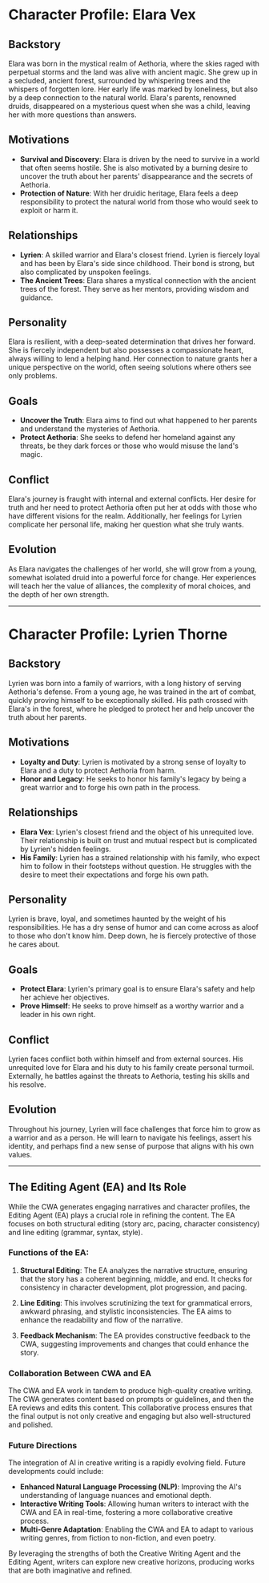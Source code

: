  

# Character Profile: Elara Vex

## Backstory
Elara was born in the mystical realm of Aethoria, where the skies raged with perpetual storms and the land was alive with ancient magic. She grew up in a secluded, ancient forest, surrounded by whispering trees and the whispers of forgotten lore. Her early life was marked by loneliness, but also by a deep connection to the natural world. Elara's parents, renowned druids, disappeared on a mysterious quest when she was a child, leaving her with more questions than answers.

## Motivations
- **Survival and Discovery**: Elara is driven by the need to survive in a world that often seems hostile. She is also motivated by a burning desire to uncover the truth about her parents' disappearance and the secrets of Aethoria.
- **Protection of Nature**: With her druidic heritage, Elara feels a deep responsibility to protect the natural world from those who would seek to exploit or harm it.

## Relationships
- **Lyrien**: A skilled warrior and Elara's closest friend. Lyrien is fiercely loyal and has been by Elara's side since childhood. Their bond is strong, but also complicated by unspoken feelings.
- **The Ancient Trees**: Elara shares a mystical connection with the ancient trees of the forest. They serve as her mentors, providing wisdom and guidance.

## Personality
Elara is resilient, with a deep-seated determination that drives her forward. She is fiercely independent but also possesses a compassionate heart, always willing to lend a helping hand. Her connection to nature grants her a unique perspective on the world, often seeing solutions where others see only problems.

## Goals
- **Uncover the Truth**: Elara aims to find out what happened to her parents and understand the mysteries of Aethoria.
- **Protect Aethoria**: She seeks to defend her homeland against any threats, be they dark forces or those who would misuse the land's magic.

## Conflict
Elara's journey is fraught with internal and external conflicts. Her desire for truth and her need to protect Aethoria often put her at odds with those who have different visions for the realm. Additionally, her feelings for Lyrien complicate her personal life, making her question what she truly wants.

## Evolution
As Elara navigates the challenges of her world, she will grow from a young, somewhat isolated druid into a powerful force for change. Her experiences will teach her the value of alliances, the complexity of moral choices, and the depth of her own strength.

---

# Character Profile: Lyrien Thorne

## Backstory
Lyrien was born into a family of warriors, with a long history of serving Aethoria's defense. From a young age, he was trained in the art of combat, quickly proving himself to be exceptionally skilled. His path crossed with Elara's in the forest, where he pledged to protect her and help uncover the truth about her parents.

## Motivations
- **Loyalty and Duty**: Lyrien is motivated by a strong sense of loyalty to Elara and a duty to protect Aethoria from harm.
- **Honor and Legacy**: He seeks to honor his family's legacy by being a great warrior and to forge his own path in the process.

## Relationships
- **Elara Vex**: Lyrien's closest friend and the object of his unrequited love. Their relationship is built on trust and mutual respect but is complicated by Lyrien's hidden feelings.
- **His Family**: Lyrien has a strained relationship with his family, who expect him to follow in their footsteps without question. He struggles with the desire to meet their expectations and forge his own path.

## Personality
Lyrien is brave, loyal, and sometimes haunted by the weight of his responsibilities. He has a dry sense of humor and can come across as aloof to those who don't know him. Deep down, he is fiercely protective of those he cares about.

## Goals
- **Protect Elara**: Lyrien's primary goal is to ensure Elara's safety and help her achieve her objectives.
- **Prove Himself**: He seeks to prove himself as a worthy warrior and a leader in his own right.

## Conflict
Lyrien faces conflict both within himself and from external sources. His unrequited love for Elara and his duty to his family create personal turmoil. Externally, he battles against the threats to Aethoria, testing his skills and his resolve.

## Evolution
Throughout his journey, Lyrien will face challenges that force him to grow as a warrior and as a person. He will learn to navigate his feelings, assert his identity, and perhaps find a new sense of purpose that aligns with his own values.

---

## The Editing Agent (EA) and Its Role

While the CWA generates engaging narratives and character profiles, the Editing Agent (EA) plays a crucial role in refining the content. The EA focuses on both structural editing (story arc, pacing, character consistency) and line editing (grammar, syntax, style).

### Functions of the EA:

1. **Structural Editing**: The EA analyzes the narrative structure, ensuring that the story has a coherent beginning, middle, and end. It checks for consistency in character development, plot progression, and pacing.

2. **Line Editing**: This involves scrutinizing the text for grammatical errors, awkward phrasing, and stylistic inconsistencies. The EA aims to enhance the readability and flow of the narrative.

3. **Feedback Mechanism**: The EA provides constructive feedback to the CWA, suggesting improvements and changes that could enhance the story.

### Collaboration Between CWA and EA

The CWA and EA work in tandem to produce high-quality creative writing. The CWA generates content based on prompts or guidelines, and then the EA reviews and edits this content. This collaborative process ensures that the final output is not only creative and engaging but also well-structured and polished.

### Future Directions

The integration of AI in creative writing is a rapidly evolving field. Future developments could include:

- **Enhanced Natural Language Processing (NLP)**: Improving the AI's understanding of language nuances and emotional depth.
- **Interactive Writing Tools**: Allowing human writers to interact with the CWA and EA in real-time, fostering a more collaborative creative process.
- **Multi-Genre Adaptation**: Enabling the CWA and EA to adapt to various writing genres, from fiction to non-fiction, and even poetry.

By leveraging the strengths of both the Creative Writing Agent and the Editing Agent, writers can explore new creative horizons, producing works that are both imaginative and refined.